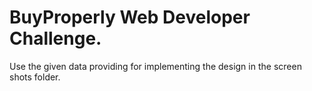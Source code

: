 # BuyProperly Web Developer Challenge.

Use the given data providing for implementing the design in the screen shots folder.
